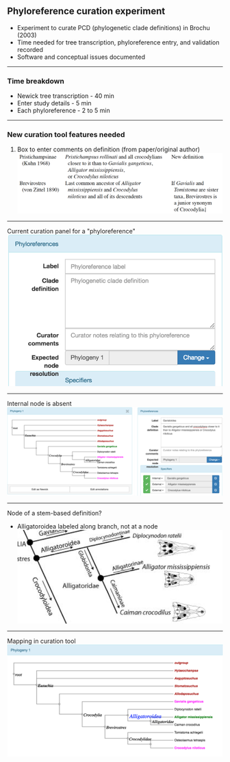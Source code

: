 ## Phyloreference curation experiment 

* Experiment to curate PCD (phylogenetic clade definitions) in Brochu (2003)
* Time needed for tree transcription, phyloreference entry, and validation recorded
* Software and conceptual issues documented

---

### Time breakdown
* Newick tree transcription - 40 min
* Enter study details - 5 min
* Each phyloreference - 2 to 5 min

---

### New curation tool features needed

1. Box to enter comments on definition (from paper/original author)
![Comments on definitions in paper](/assets/comments.png) 

---
Current curation panel for a "phyloreference"
![curation panel](/assets/curationpanel.png)

---

Internal node is absent
![Gavialoidea not matched](assets/Gavialoidea.png)

---
Node of a stem-based definition?
* Alligatoroidea labeled along branch, not at a node
![Alligatoroidea not matched](assets/Alligatoroidea.png)

---
Mapping in curation tool
![Stem-base definition mapping](assets/AlligatoroideaNode.png)

